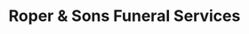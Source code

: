 ---
title: "Roper & Sons Funeral Services"
url: /waverly/roper-and-sons-funeral-services/
shop: funeral directors
---